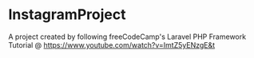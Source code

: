 # InstagramProject

A project created by following freeCodeCamp's Laravel PHP Framework Tutorial @ https://www.youtube.com/watch?v=ImtZ5yENzgE&t
